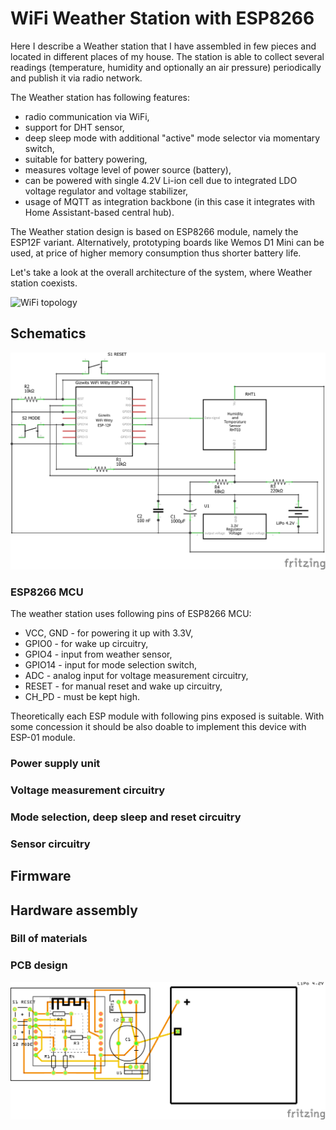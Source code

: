 # WiFi Weather Station with ESP8266
Here I describe a Weather station that I have assembled in few pieces and located in different places of my house. The station is able to collect several readings (temperature, humidity and optionally an air pressure) periodically and publish it via radio network.

The Weather station has following features:
* radio communication via WiFi,
* support for DHT sensor,
* deep sleep mode with additional "active" mode selector via momentary switch,
* suitable for battery powering,
* measures voltage level of power source (battery),
* can be powered with single 4.2V Li-ion cell due to integrated LDO voltage regulator and voltage stabilizer,
* usage of MQTT as integration backbone (in this case it integrates with Home Assistant-based central hub).

The Weather station design is based on ESP8266 module, namely the ESP12F variant. Alternatively, prototyping boards like Wemos D1 Mini can be used, at price of higher memory consumption thus shorter battery life.

Let's take a look at the overall architecture of the system, where Weather station coexists.

![WiFi topology](https://www.plantuml.com/plantuml/proxy?cache=no&src=https://raw.github.com/maciejmalecki/blog/master/sh/diagrams/wifi-topology.puml)

## Schematics

![Schematics](img/weather_schem.png)

### ESP8266 MCU
The weather station uses following pins of ESP8266 MCU:
* VCC, GND - for powering it up with 3.3V,
* GPIO0 - for wake up circuitry,
* GPIO4 - input from weather sensor,
* GPIO14 - input for mode selection switch,
* ADC - analog input for voltage measurement circuitry,
* RESET - for manual reset and wake up circuitry,
* CH_PD - must be kept high.

Theoretically each ESP module with following pins exposed is suitable. With some concession it should be also doable to implement this device with ESP-01 module.

### Power supply unit

### Voltage measurement circuitry

### Mode selection, deep sleep and reset circuitry

### Sensor circuitry

## Firmware

## Hardware assembly

### Bill of materials

### PCB design
![PCB](img/weather_pcb.png)
